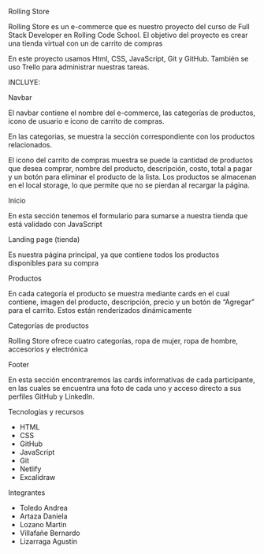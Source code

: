 ﻿Rolling Store

Rolling Store es un e-commerce que es nuestro proyecto del curso de Full Stack Developer en Rolling Code School. El objetivo del proyecto es crear una tienda virtual con un de carrito de compras 

En este proyecto usamos Html, CSS, JavaScript, Git y GitHub. También se uso Trello para administrar nuestras tareas. 

INCLUYE:

Navbar

El navbar contiene el nombre del e-commerce, las categorías de productos, icono de usuario e icono de carrito de compras.

En las categorias, se muestra la sección correspondiente con los productos relacionados. 

El icono del carrito de compras muestra se puede la cantidad de productos que desea comprar, nombre del producto, descripción, costo, total a pagar y un botón para eliminar el producto de la lista. Los productos se almacenan en el local storage, lo que permite que no se pierdan al recargar la página.

Inicio 

En esta sección tenemos el formulario para sumarse a nuestra tienda que está validado con JavaScript

Landing page (tienda)

Es nuestra página principal, ya que contiene todos los productos disponibles para su compra  

Productos

En cada categoría el producto se muestra mediante cards en el cual contiene, imagen del producto, descripción, precio y un botón de “Agregar” para el carrito. Estos están renderizados dinámicamente 

Categorías de productos

Rolling Store ofrece cuatro categorías, ropa de mujer, ropa de hombre, accesorios y electrónica 

Footer

En esta sección encontraremos las cards informativas de cada participante, en las cuales se encuentra una foto de cada uno y acceso directo a sus perfiles GitHub y LinkedIn.

Tecnologías y recursos

* HTML
* CSS
* GitHub
* JavaScript
* Git
* Netlify
* Excalidraw

Integrantes

* Toledo Andrea
* Artaza Daniela
* Lozano Martin
* Villafañe Bernardo
* Lizarraga Agustin
